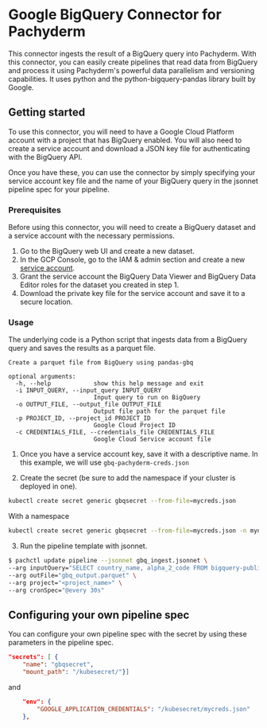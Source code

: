 # Google BigQuery Connector for Pachyderm
This connector ingests the result of a BigQuery query into Pachyderm. With this connector, you can easily create pipelines that read data from BigQuery and process it using Pachyderm's powerful data parallelism and versioning capabilities. It uses python and the python-bigquery-pandas library built by Google. 

## Getting started
To use this connector, you will need to have a Google Cloud Platform account with a project that has BigQuery enabled. You will also need to create a service account and download a JSON key file for authenticating with the BigQuery API.

Once you have these, you can use the connector by simply specifying your service account key file and the name of your BigQuery query in the jsonnet pipeline spec for your pipeline.

### Prerequisites
Before using this connector, you will need to create a BigQuery dataset and a service account with the necessary permissions.

1. Go to the BigQuery web UI and create a new dataset.
2. In the GCP Console, go to the IAM & admin section and create a new [service account](https://console.cloud.google.com/iam-admin/serviceaccounts/).
3. Grant the service account the BigQuery Data Viewer and BigQuery Data Editor roles for the dataset you created in step 1.
4. Download the private key file for the service account and save it to a secure location.

### Usage
The underlying code is a Python script that ingests data from a BigQuery query and saves the results as a parquet file.

```
Create a parquet file from BigQuery using pandas-gbq

optional arguments:
  -h, --help            show this help message and exit
  -i INPUT_QUERY, --input_query INPUT_QUERY
                        Input query to run on BigQuery
  -o OUTPUT_FILE, --output_file OUTPUT_FILE
                        Output file path for the parquet file
  -p PROJECT_ID, --project_id PROJECT_ID
                        Google Cloud Project ID
  -c CREDENTIALS_FILE, --credentials_file CREDENTIALS_FILE
                        Google Cloud Service account file
```

1. Once you have a service account key, save it with a descriptive name. In this example, we will use `gbq-pachyderm-creds.json`

2. Create the secret (be sure to add the namespace if your cluster is deployed in one).

```bash
kubectl create secret generic gbqsecret --from-file=mycreds.json
```
With a namespace
```bash
kubectl create secret generic gbqsecret --from-file=mycreds.json -n mynamespace
```

3. Run the pipeline template with jsonnet.  

```bash
$ pachctl update pipeline --jsonnet gbq_ingest.jsonnet \
--arg inputQuery="SELECT country_name, alpha_2_code FROM bigquery-public-data.utility_us.country_code_iso WHERE alpha_2_code LIKE 'A%'" \
--arg outFile="gbq_output.parquet" \
--arg project="<project_name>" \
--arg cronSpec="@every 30s"
```

## Configuring your own pipeline spec
You can configure your own pipeline spec with the secret by using these parameters in the pipeline spec. 

```json
"secrets": [ {
    "name": "gbqsecret",
    "mount_path": "/kubesecret/"}]
```
and
```json
    "env": {
        "GOOGLE_APPLICATION_CREDENTIALS": "/kubesecret/mycreds.json"
    },
```